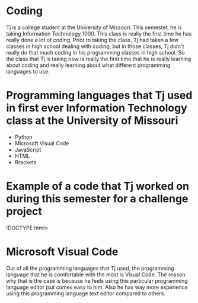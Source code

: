 # Coding

Tj is a college student at the University of Missouri. This semester, he is taking Information Technology 1000. This class is really the first time he has really done a lot of coding. Prior to taking the class, Tj had taken a few classes in high school dealing with coding, but in those classes, Tj didn't really do that much coding in his programming classes in high school. So the class that Tj is taking now is really the first time that he is really learning about coding and really learning about what different programming languages to use.
# Programming languages that Tj used in first ever Information Technology class at the University of Missouri
* Python
* Microsoft Visual Code
* JavaScript
* HTML
* Brackets

# Example of a code that Tj worked on during this semester for a challenge project
!DOCTYPE html>
<html>
<head>
<meta charset="UTF-8">
<title>Fizz Buzz</title>
<script>

function fizzbuzz() {
  var d = "";
  var displayHTML = "";

  for (i = 1; i < 101; i++) {
    if (i % 3 === 0 && i % 5 === 0) {
      d = "FizzBuzz";
    } else if (i % 5 === 0) {
      d = "Buzz";
    } else if (i % 3 === 0) {
      d = "Fizz";
    } else {
      d = "";
    }

    displayHTML += "<p>" + i + ":" + d + "</p>";
  }
  display.insertAdjacentHTML('afterend', displayHTML); 
}



</script>

</head>

<body onload="fizzbuzz()">
<div id="display">

</div>
</body>

</html>

 # Microsoft Visual Code
  
 Out of all the programming languages that Tj used, the programming language that he is comfortable with the most is Visual Code. The reason why that is the case is because he feels using this particular programming language editor jsut comes easy to him. Also he has way more experience using this programming language text editor compared to others.
  
  
